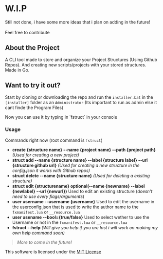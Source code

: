 # W.I.P
<p>Still not done, i have some more ideas that i plan on adding in the future! <br></br> Feel free to contribute</p>

## About the Project
A CLI tool made to store and organize your Project Structures (Using Github Repos). And creating new scripts/projects with your stored structures. Made in Go.

## Want to try it out?
Start by cloning or downloading the repo and run the `installer.bat` in the `[installer]` folder as an `Administrator` (Its important to run as admin else it cant finde the Program Files)
<p>Now you can use it by typing in `fstruct` in your console</p>

### Usage
Commands right now (root command is `fstruct`)
- **create {structure name} --name {project name} --path {project path}** *(Used for creating a new project)*
- **struct add --name {structure name} --label {structure label} --url {structure github url}** *(Used for creating a new structure in the config.json it works with Github repos)*
- **struct delete --name {structure name}** *(Used for deleting a existing structure)*
- **struct edit {structurename} optional(--name {newname} --label {newlabel} --url {newurl})** Used to edit an existing structure (*doesn't need to use every flags/arguments*)
- **user username --username {username}** Used to edit the username in the userconfig.json that is used to write the author name to the `fxmanifest.lua` or `__resource.lua`
- **user usename --bool={true/false}** Used to select wether to use the Username or not in the `fxmanifest.lua` or `__resource.lua`
- **fstruct --help** *(Will give you help if you are lost i will work on making my own help command soon)*
> *More to come in the future!*

This software is licensed under the [MIT License](https://github.com/ledepede1/forgestruct-cli/master/LICENSE)

